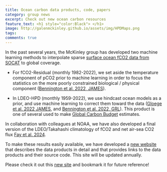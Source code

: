 ```yaml
---
title: Ocean carbon data products, code, papers
category: group news
excerpt: Check out new ocean carbon resources
feature_text: <h1 style="color:Black"> </h1>
image: http://galenmckinley.github.io/assets/img/HPDMaps.png
tags: 
comments: true
---
```


In the past several years, the McKinley group has developed two machine learning methods to interpolate sparse [surface ocean fCO2 data from SOCAT](https://socat.info) to global coverage. 

- For fCO2-Residual (monthly 1982-2022), we set aside the temperature component of pCO2 prior to machine learning in order to focus the statistics on the more poorly constrained biological / physical component ([Bennington et al. 2022, JAMES](https://agupubs.onlinelibrary.wiley.com/doi/abs/10.1029/2021MS002960)).
	
- In LDEO-HPD (monthly 1959-2022), we use hindcast ocean models as a prior, and use machine learning to correct them toward the data ([Gloege et al. 2022 JAMES](https://agupubs.onlinelibrary.wiley.com/doi/epdf/10.1029/2021MS002620), and [Bennington et al. 2022, GRL](https://agupubs.onlinelibrary.wiley.com/doi/10.1029/2022GL098632)). This product is one of several used to make [Global Carbon Budget](https://globalcarbonbudget.org) estimates.

In collaboration with colleagues at NOAA, we have also developed a final version of the LDEO/Takahashi climatology of fCO2 and net air-sea CO2 flux [Fay et al. 2024](https://essd.copernicus.org/articles/16/2123/2024/).

To make these results easily available, we have developed a [new website](https://oceancarbon.ldeo.columbia.edu) that describes the data products in detail and that provides links to the data products and their source code. This site will be updated annually. 

Please check it out this [new site](https://oceancarbon.ldeo.columbia.edu) and bookmark it for future reference!
	
	